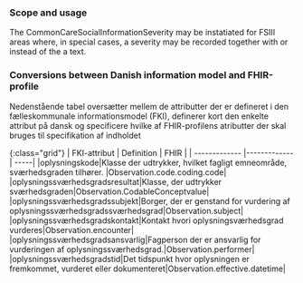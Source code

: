 <!-- StructureDefinition-KLCommonCareSocialInformationSeverity-intro.md {% comment %}
************************************************************************************************
*                                WARNING: DO NOT EDIT THIS FILE                                *
*                                                                                              *
* This file is generated by SUSHI. Any edits you make to this file will be overwritten.        *
*                                                                                              *
* To change the contents of this file, edit the original source file at:                       *
* ig-data\input\pagecontent\StructureDefinition-KLCommonCareSocialInformationSeverity-intro.md *
************************************************************************************************
{% endcomment %} -->
### Scope and usage
The CommonCareSocialInformationSeverity may be instatiated for FSIII areas where, in special cases, a severity may be recorded together with or instead of the a text.


### Conversions between Danish information model and FHIR-profile

Nedenstående tabel oversætter mellem de attributter der er defineret i den fælleskommunale informationsmodel (FKI), definerer kort den enkelte attribut på dansk og specificere hvilke af FHIR-profilens atributter der skal bruges til specifikation af indholdet

{:class="grid"}
|   FKI-attribut      | Definition        | FHIR  |
| ------------- |-------------| -----|
|oplysningskode|Klasse der udtrykker, hvilket fagligt emneområde, sværhedsgraden tilhører. |Observation.code.coding.code|
|oplysningssværhedsgradsresultat|Klasse, der udtrykker sværhedsgraden|Observation.CodableConceptvalue|
|oplysningssværhedsgradssubjekt|Borger, der er genstand for vurdering af oplysningssværhedsgradssværhedsgrad|Observation.subject|
|oplysningssværhedsgradskontakt|Kontakt hvori oplysningsværhedsgrad vurderes|Observation.encounter|
|oplysningssværhedsgradsansvarlig|Fagperson der er ansvarlig for vurderingen af oplysningssværhedsgrad.|Observation.performer|
|oplysningssværhedsgradstid|Det tidspunkt hvor oplysningen er fremkommet, vurderet eller dokumenteret|Observation.effective.datetime|